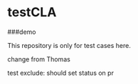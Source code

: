 # testCLA

###demo

This repository is only for test cases here.

change from Thomas


test exclude: should set status on pr
